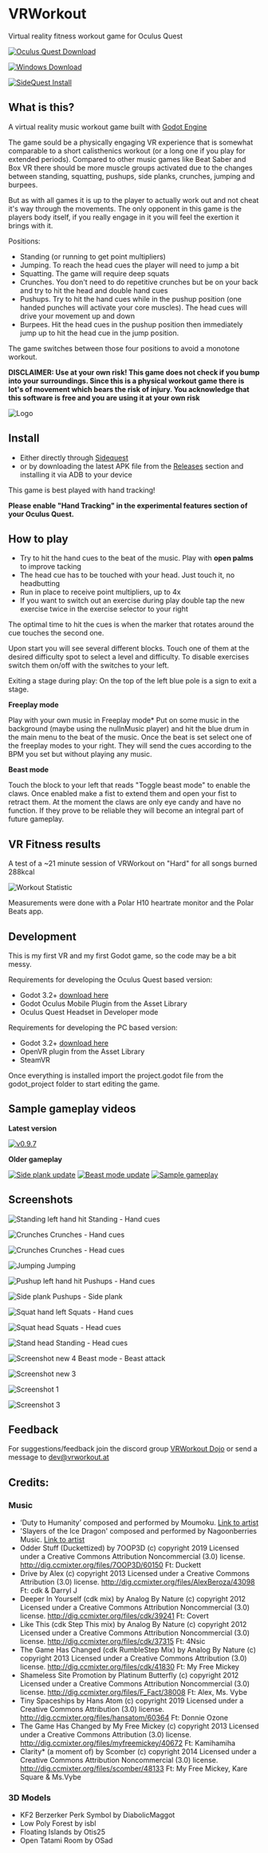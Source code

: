 # VRWorkout
Virtual reality fitness workout game for Oculus Quest

[![Oculus Quest Download](https://github.com/mgschwan/VRWorkout/raw/master/web_assets/download_button_oculusquest.png)](https://github.com/mgschwan/VRWorkout/releases/latest/download/VRWorkout.apk)

[![Windows Download](https://github.com/mgschwan/VRWorkout/raw/master/web_assets/download_button_windows.png)](https://github.com/mgschwan/VRWorkout/releases/latest/download/VRWorkout_win.zip)

[![SideQuest Install](https://github.com/mgschwan/VRWorkout/raw/master/web_assets/install_button_sidequest.png)](https://sidequestvr.com/#/app/413)


## What is this?

A virtual reality music workout game built with [Godot Engine](https://godotengine.org/)

The game sould be a physically engaging VR experience that is somewhat comparable to a short calisthenics workout (or a long one if you play for extended periods). Compared to other music games like Beat Saber and Box VR there should be more muscle groups activated due to the changes between standing, squatting, pushups, side planks, crunches, jumping and burpees. 

But as with all games it is up to the player to actually work out and not cheat it's way through the movements. The only opponent in this game is the players body itself, if you really engage in it you will feel the exertion it brings with it.

Positions:

* Standing (or running to get point multipliers)
* Jumping. To reach the head cues the player will need to jump a bit
* Squatting. The game will require deep squats
* Crunches. You don't need to do repetitive crunches but be on your back and try to hit the head and double hand cues
* Pushups. Try to hit the hand cues while in the pushup position (one handed punches will activate your core muscles). The head cues will drive your movement up and down
* Burpees. Hit the head cues in the pushup position then immediately jump up to hit the head cue in the jump position.

The game switches between those four positions to avoid a monotone workout.

**DISCLAIMER: Use at your own risk! This game does not check if you bump into your surroundings. Since this is a physical workout game there is lot's of movement which bears the risk of injury. You acknowledge that this software is free and you are using it at your own risk**

![Logo](https://github.com/mgschwan/VRWorkout/blob/master/web_assets/vrworkout_godot_transparent_figures.jpg)

## Install

* Either directly through [Sidequest](https://sidequestvr.com/#/app/413) 
* or by downloading the latest APK file from the [Releases](https://github.com/mgschwan/VRWorkout/releases) section and installing it via ADB to your device

This game is best played with hand tracking!

__Please enable "Hand Tracking" in the experimental features section of your Oculus Quest.__


## How to play

* Try to hit the hand cues to the beat of the music. Play with **open palms** to improve tacking
* The head cue has to be touched with your head. Just touch it, no headbutting
* Run in place to receive point multipliers, up to 4x
* If you want to switch out an exercise during play double tap the new exercise twice in the exercise selector to your right

The optimal time to hit the cues is when the marker that rotates around the cue touches the second one.

Upon start you will see several different blocks. Touch one of them at the desired difficulty spot to select a level and difficulty.
To disable exercises switch them on/off with the switches to your left.

Exiting a stage during play:  On the top of the left blue pole is a sign to exit a stage.

__Freeplay mode__

Play with your own music in Freeplay mode*
Put on some music in the background (maybe using the nullnMusic player) and hit the blue drum in the main menu to the beat of the music.
Once the beat is set select one of the freeplay modes to your right. They will send the cues according to the BPM you set but without playing any music.

__Beast mode__

Touch the block to your left that reads "Toggle beast mode" to enable the claws. Once enabled make a fist to extend them and open your fist to retract them. At the moment the claws are only eye candy and have no function. If they prove to be reliable they will become an integral part of future gameplay.

## VR Fitness results

A test of a ~21 minute session of VRWorkout on "Hard" for all songs burned 288kcal

![Workout Statistic](https://github.com/mgschwan/VRWorkout/blob/master/web_assets/workout_statistics.jpg)

Measurements were done with a Polar H10 heartrate monitor and the Polar Beats app.

## Development

This is my first VR and my first Godot game, so the code may be a bit messy.

Requirements for developing the Oculus Quest based version:

* Godot 3.2+  [download here](https://godotengine.org/)
* Godot Oculus Mobile Plugin from the Asset Library
* Oculus Quest Headset in Developer mode

Requirements for developing the PC based version:

* Godot 3.2+ [download here](https://godotengine.org/)
* OpenVR plugin from the Asset Library
* SteamVR

Once everything is installed import the project.godot file from the godot_project folder to start editing the game.


## Sample gameplay videos

__Latest version__

[![v0.9.7](https://github.com/mgschwan/VRWorkout/blob/master/web_assets/workout_video_playscreen.jpg)](https://www.youtube.com/watch?v=mknXbyVJm3c)

__Older gameplay__

[![Side plank update](https://img.youtube.com/vi/FWY8M-wg_mo/0.jpg)](https://www.youtube.com/watch?v=FWY8M-wg_mo)
[![Beast mode update](https://img.youtube.com/vi/6TnzuIsVT6o/0.jpg)](https://www.youtube.com/watch?v=6TnzuIsVT6o)
[![Sample gameplay](https://img.youtube.com/vi/mSPQulHXlJo/0.jpg)](https://www.youtube.com/watch?v=mSPQulHXlJo)


## Screenshots
![Standing left hand hit](https://github.com/mgschwan/VRWorkout/blob/master/web_assets/play_screenshots/stand_left_hand2.png.jpg)
Standing - Hand cues

![Crunches](https://github.com/mgschwan/VRWorkout/blob/master/web_assets/play_screenshots/crunch1.png.jpg)
Crunches - Hand cues

![Crunches](https://github.com/mgschwan/VRWorkout/blob/master/web_assets/play_screenshots/crunch2.png.jpg)
Crunches - Head cues

![Jumping](https://github.com/mgschwan/VRWorkout/blob/master/web_assets/play_screenshots/jump.png.jpg)
Jumping

![Pushup left hand hit](https://github.com/mgschwan/VRWorkout/blob/master/web_assets/play_screenshots/pushup_left_hand.png.jpg)
Pushups - Hand cues

![Side plank](https://github.com/mgschwan/VRWorkout/blob/master/web_assets/play_screenshots/side_plank.png.jpg)
Pushups - Side plank

![Squat hand left](https://github.com/mgschwan/VRWorkout/blob/master/web_assets/play_screenshots/squat_hand_left.png.jpg)
Squats - Hand cues

![Squat head](https://github.com/mgschwan/VRWorkout/blob/master/web_assets/play_screenshots/squat_head.png.jpg)
Squats - Head cues

![Stand head](https://github.com/mgschwan/VRWorkout/blob/master/web_assets/play_screenshots/stand_head.png.jpg)
Standing - Head cues

![Screenshot new 4](https://github.com/mgschwan/VRWorkout/blob/master/web_assets/vrworkout_beast_attack.jpg)
Beast mode - Beast attack

![Screenshot new 3](https://github.com/mgschwan/VRWorkout/blob/master/web_assets/vrworkout_instructor3.jpg)

![Screenshot 1](https://github.com/mgschwan/VRWorkout/blob/master/web_assets/vrworkout_menu.jpg)

![Screenshot 3](https://github.com/mgschwan/VRWorkout/blob/master/web_assets/vrworkout_side.jpg)

## Feedback

For suggestions/feedback join the discord group [VRWorkout Dojo](https://discord.gg/Vg3vyah) or send a message to dev@vrworkout.at


## Credits:

### Music
* ‘Duty to Humanity’ composed and performed by Moumoku. [Link to artist](https://artbymoumoku.org/​)
* 'Slayers of the Ice Dragon' composed and performed by Nagoonberries Music. [Link to artist](https://soundcloud.com/nagoonberries)
* Odder Stuff (Duckettized) by 7OOP3D (c) copyright 2019 Licensed under a Creative Commons Attribution Noncommercial  (3.0) license. http://dig.ccmixter.org/files/7OOP3D/60150 Ft: Duckett
* Drive by Alex (c) copyright 2013 Licensed under a Creative Commons Attribution (3.0) license. http://dig.ccmixter.org/files/AlexBeroza/43098 Ft: cdk & Darryl J
* Deeper In Yourself (cdk mix) by Analog By Nature (c) copyright 2012 Licensed under a Creative Commons Attribution Noncommercial  (3.0) license. http://dig.ccmixter.org/files/cdk/39241 Ft: Covert
* Like This (cdk Step This mix) by Analog By Nature (c) copyright 2012 Licensed under a Creative Commons Attribution Noncommercial  (3.0) license. http://dig.ccmixter.org/files/cdk/37315 Ft: 4Nsic
* The Game Has Changed (cdk RumbleStep Mix) by Analog By Nature (c) copyright 2013 Licensed under a Creative Commons Attribution (3.0) license. http://dig.ccmixter.org/files/cdk/41830 Ft: My Free Mickey
* Shameless Site Promotion by Platinum Butterfly (c) copyright 2012 Licensed under a Creative Commons Attribution Noncommercial  (3.0) license. http://dig.ccmixter.org/files/F_Fact/38008 Ft: Alex, Ms. Vybe
* Tiny Spaceships by Hans Atom (c) copyright 2019 Licensed under a Creative Commons Attribution (3.0) license. http://dig.ccmixter.org/files/hansatom/60364 Ft: Donnie Ozone
* The Game Has Changed by My Free Mickey (c) copyright 2013 Licensed under a Creative Commons Attribution (3.0) license. http://dig.ccmixter.org/files/myfreemickey/40672 Ft: Kamihamiha
* Clarity* (a moment of) by Scomber (c) copyright 2014 Licensed under a Creative Commons Attribution Noncommercial  (3.0) license. http://dig.ccmixter.org/files/scomber/48133 Ft: My Free Mickey, Kare Square  & Ms.Vybe

### 3D Models

* KF2 Berzerker Perk Symbol by DiabolicMaggot
* Low Poly Forest by isbl 
* Floating Islands by Otis25 
* Open Tatami Room by OSad 
